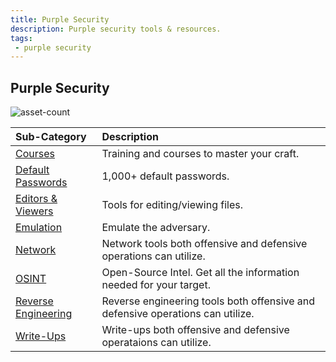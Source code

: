 ```yaml
---
title: Purple Security
description: Purple security tools & resources.
tags:
 - purple security
---
```


## Purple Security

![asset-count](https://img.shields.io/badge/Tools%20%26%20Resources%20Available-45-A65F5F?style=for-the-badge)

| Sub-Category | Description |
| :--- | :--- |
| [Courses](courses) | Training and courses to master your craft. |
| [Default Passwords](default-passwords) | 1,000+ default passwords. |
| [Editors & Viewers](editor-viewer) | Tools for editing/viewing files. |
| [Emulation](emulation) | Emulate the adversary. |
| [Network](network) | Network tools both offensive and defensive operations can utilize. |
| [OSINT](osint) | Open-Source Intel. Get all the information needed for your target. |
| [Reverse Engineering](re) | Reverse engineering tools both offensive and defensive operations can utilize. |
| [Write-Ups](write-ups) | Write-ups both offensive and defensive operataions can utilize. |